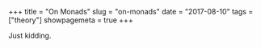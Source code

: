 +++
title = "On Monads"
slug = "on-monads"
date = "2017-08-10"
tags = ["theory"]
showpagemeta = true
+++

Just kidding.

